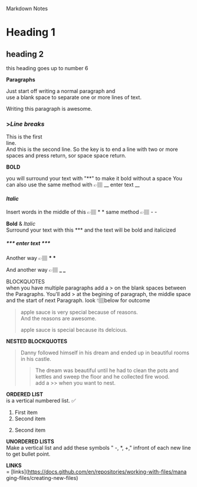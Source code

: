 Markdown Notes
# Heading 1
## heading 2
this heading goes up to number 6

**Paragraphs**

Just start off writing a normal paragraph and </br> use a blank space to separate one or more lines of text.

Writing this paragraph is awesome. 


### >*Line breaks*

This is the first  
line.  
And this is the second line. So the key is to end a line with two or more spaces and press return, sor space space return.

**BOLD**

you will surround your text with "**" to make it bold without a space
You can also use the same method with 👉🏽 __ enter text __

#### *Italic*
Insert words in the middle of this 👉🏽 * *
same method 👉🏽 - -

**Bold** & *Italic* </br>
Surround your text with this *** and the text will be bold and italicized

##### *** enter text *** 
Another way 👉🏽 __*   *__

And another way 👉🏽 **_  _**

BLOCKQUOTES </br>
when you have multiple paragraphs add a > on the blank spaces between the Paragraphs. You'll add > at the begining of paragraph, the middle space and the start of next Paragraph. look 👇🏽below for outcome
>apple sauce is very special because of reasons. </br>And the reasons are awesome.
>
>apple sauce is special because its delcious.

**NESTED BLOCKQUOTES**
> Danny followed himself in his dream and ended up in beautiful rooms in his castle.
>
>> The dream was beautiful until he had to clean the pots and kettles and sweep the floor and he collected fire wood. </br> add a >> when you want to nest.

**ORDERED LIST** </br>
is a vertical numbered list.
✅ 
1. First item
2. Second item	
2) Second item


**UNORDERED LISTS** </BR>
Make a vertical list and add these symbols " -, *, +," infront of each new line
to get bullet point.

**LINKS**</br>
[]() = [links](https://docs.github.com/en/repositories/working-with-files/mana ging-files/creating-new-files)







